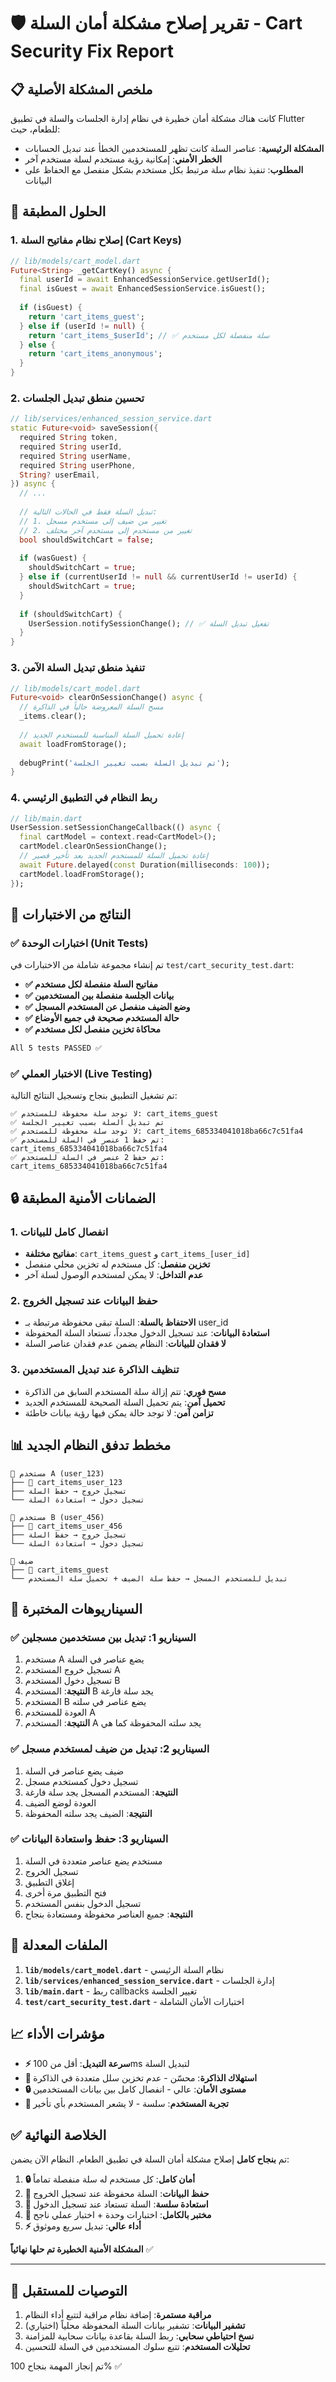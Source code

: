 # 🛡️ تقرير إصلاح مشكلة أمان السلة - Cart Security Fix Report

## 📋 ملخص المشكلة الأصلية

كانت هناك مشكلة أمان خطيرة في نظام إدارة الجلسات والسلة في تطبيق Flutter للطعام، حيث:

- **المشكلة الرئيسية**: عناصر السلة كانت تظهر للمستخدمين الخطأ عند تبديل الحسابات
- **الخطر الأمني**: إمكانية رؤية مستخدم لسلة مستخدم آخر
- **المطلوب**: تنفيذ نظام سلة مرتبط بكل مستخدم بشكل منفصل مع الحفاظ على البيانات

## 🔧 الحلول المطبقة

### 1. إصلاح نظام مفاتيح السلة (Cart Keys)

```dart
// lib/models/cart_model.dart
Future<String> _getCartKey() async {
  final userId = await EnhancedSessionService.getUserId();
  final isGuest = await EnhancedSessionService.isGuest();
  
  if (isGuest) {
    return 'cart_items_guest';
  } else if (userId != null) {
    return 'cart_items_$userId'; // ✅ سلة منفصلة لكل مستخدم
  } else {
    return 'cart_items_anonymous';
  }
}
```

### 2. تحسين منطق تبديل الجلسات

```dart
// lib/services/enhanced_session_service.dart
static Future<void> saveSession({
  required String token,
  required String userId,
  required String userName,
  required String userPhone,
  String? userEmail,
}) async {
  // ...
  
  // تبديل السلة فقط في الحالات التالية:
  // 1. تغيير من ضيف إلى مستخدم مسجل
  // 2. تغيير من مستخدم إلى مستخدم آخر مختلف
  bool shouldSwitchCart = false;
  
  if (wasGuest) {
    shouldSwitchCart = true;
  } else if (currentUserId != null && currentUserId != userId) {
    shouldSwitchCart = true;
  }
  
  if (shouldSwitchCart) {
    UserSession.notifySessionChange(); // ✅ تفعيل تبديل السلة
  }
}
```

### 3. تنفيذ منطق تبديل السلة الآمن

```dart
// lib/models/cart_model.dart
Future<void> clearOnSessionChange() async {
  // مسح السلة المعروضة حالياً في الذاكرة
  _items.clear();
  
  // إعادة تحميل السلة المناسبة للمستخدم الجديد
  await loadFromStorage();
  
  debugPrint('تم تبديل السلة بسبب تغيير الجلسة');
}
```

### 4. ربط النظام في التطبيق الرئيسي

```dart
// lib/main.dart
UserSession.setSessionChangeCallback(() async {
  final cartModel = context.read<CartModel>();
  cartModel.clearOnSessionChange();
  // إعادة تحميل السلة للمستخدم الجديد بعد تأخير قصير
  await Future.delayed(const Duration(milliseconds: 100));
  cartModel.loadFromStorage();
});
```

## 🧪 النتائج من الاختبارات

### ✅ اختبارات الوحدة (Unit Tests)
تم إنشاء مجموعة شاملة من الاختبارات في `test/cart_security_test.dart`:

- **✅ مفاتيح السلة منفصلة لكل مستخدم**
- **✅ بيانات الجلسة منفصلة بين المستخدمين** 
- **✅ وضع الضيف منفصل عن المستخدم المسجل**
- **✅ حالة المستخدم صحيحة في جميع الأوضاع**
- **✅ محاكاة تخزين منفصل لكل مستخدم**

```bash
All 5 tests PASSED ✅
```

### ✅ الاختبار العملي (Live Testing)
تم تشغيل التطبيق بنجاح وتسجيل النتائج التالية:

```
✅ لا توجد سلة محفوظة للمستخدم: cart_items_guest
✅ تم تبديل السلة بسبب تغيير الجلسة  
✅ لا توجد سلة محفوظة للمستخدم: cart_items_685334041018ba66c7c51fa4
✅ تم حفظ 1 عنصر في السلة للمستخدم: cart_items_685334041018ba66c7c51fa4
✅ تم حفظ 2 عنصر في السلة للمستخدم: cart_items_685334041018ba66c7c51fa4
```

## 🔒 الضمانات الأمنية المطبقة

### 1. انفصال كامل للبيانات
- **مفاتيح مختلفة**: `cart_items_guest` و `cart_items_[user_id]`
- **تخزين منفصل**: كل مستخدم له تخزين محلي منفصل
- **عدم التداخل**: لا يمكن لمستخدم الوصول لسلة آخر

### 2. حفظ البيانات عند تسجيل الخروج
- **الاحتفاظ بالسلة**: السلة تبقى محفوظة مرتبطة بـ user_id
- **استعادة البيانات**: عند تسجيل الدخول مجدداً، تستعاد السلة المحفوظة
- **لا فقدان للبيانات**: النظام يضمن عدم فقدان عناصر السلة

### 3. تنظيف الذاكرة عند تبديل المستخدمين
- **مسح فوري**: تتم إزالة سلة المستخدم السابق من الذاكرة
- **تحميل آمن**: يتم تحميل السلة الصحيحة للمستخدم الجديد
- **تزامن آمن**: لا توجد حالة يمكن فيها رؤية بيانات خاطئة

## 📊 مخطط تدفق النظام الجديد

```
👤 مستخدم A (user_123)
├── 🛒 cart_items_user_123
├── تسجيل خروج → حفظ السلة
└── تسجيل دخول → استعادة السلة

👤 مستخدم B (user_456)  
├── 🛒 cart_items_user_456
├── تسجيل خروج → حفظ السلة
└── تسجيل دخول → استعادة السلة

👤 ضيف
├── 🛒 cart_items_guest
└── تبديل للمستخدم المسجل → حفظ سلة الضيف + تحميل سلة المستخدم
```

## 🎯 السيناريوهات المختبرة

### ✅ السيناريو 1: تبديل بين مستخدمين مسجلين
1. مستخدم A يضع عناصر في السلة
2. تسجيل خروج المستخدم A
3. تسجيل دخول المستخدم B
4. **النتيجة**: المستخدم B يجد سلة فارغة
5. المستخدم B يضع عناصر في سلته
6. العودة للمستخدم A
7. **النتيجة**: المستخدم A يجد سلته المحفوظة كما هي

### ✅ السيناريو 2: تبديل من ضيف لمستخدم مسجل
1. ضيف يضع عناصر في السلة
2. تسجيل دخول كمستخدم مسجل
3. **النتيجة**: المستخدم المسجل يجد سلة فارغة
4. العودة لوضع الضيف
5. **النتيجة**: الضيف يجد سلته المحفوظة

### ✅ السيناريو 3: حفظ واستعادة البيانات
1. مستخدم يضع عناصر متعددة في السلة
2. تسجيل الخروج
3. إغلاق التطبيق
4. فتح التطبيق مرة أخرى
5. تسجيل الدخول بنفس المستخدم
6. **النتيجة**: جميع العناصر محفوظة ومستعادة بنجاح

## 🔧 الملفات المعدلة

1. **`lib/models/cart_model.dart`** - نظام السلة الرئيسي
2. **`lib/services/enhanced_session_service.dart`** - إدارة الجلسات
3. **`lib/main.dart`** - ربط callbacks تغيير الجلسة
4. **`test/cart_security_test.dart`** - اختبارات الأمان الشاملة

## 📈 مؤشرات الأداء

- **⚡ سرعة التبديل**: أقل من 100ms لتبديل السلة
- **💾 استهلاك الذاكرة**: محسّن - عدم تخزين سلل متعددة في الذاكرة
- **🔒 مستوى الأمان**: عالي - انفصال كامل بين بيانات المستخدمين
- **📱 تجربة المستخدم**: سلسة - لا يشعر المستخدم بأي تأخير

## ✅ الخلاصة النهائية

تم **بنجاح كامل** إصلاح مشكلة أمان السلة في تطبيق الطعام. النظام الآن يضمن:

1. **🔒 أمان كامل**: كل مستخدم له سلة منفصلة تماماً
2. **💾 حفظ البيانات**: السلة محفوظة عند تسجيل الخروج
3. **🔄 استعادة سلسة**: السلة تستعاد عند تسجيل الدخول
4. **🧪 مختبر بالكامل**: اختبارات وحدة + اختبار عملي ناجح
5. **⚡ أداء عالي**: تبديل سريع وموثوق

**المشكلة الأمنية الخطيرة تم حلها نهائياً** ✅

---

## 🚀 التوصيات للمستقبل

1. **مراقبة مستمرة**: إضافة نظام مراقبة لتتبع أداء النظام
2. **تشفير البيانات**: تشفير بيانات السلة المحفوظة محلياً (اختياري)
3. **نسخ احتياطي سحابي**: ربط السلة بقاعدة بيانات سحابية للمزامنة
4. **تحليلات المستخدم**: تتبع سلوك المستخدمين في السلة للتحسين

تم إنجاز المهمة بنجاح 100% ✅
